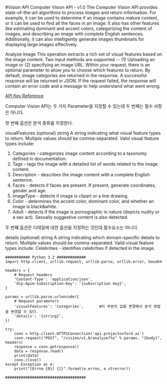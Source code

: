 #Vision API 
Computer Vision API - v1.0
The Computer Vision API provides state-of-the-art algorithms to process images and return information. For example, it can be used to determine if an image contains mature content, or it can be used to find all the faces in an image. It also has other features like estimating dominant and accent colors, categorizing the content of images, and describing an image with complete English sentences. Additionally, it can also intelligently generate images thumbnails for displaying large images effectively.

Analyze Image
This operation extracts a rich set of visual features based on the image content. Two input methods are supported -- (1) Uploading an image or (2) specifying an image URL. Within your request, there is an optional parameter to allow you to choose which features to return. By default, image categories are returned in the response. A successful response will be returned in JSON. If the request failed, the response will contain an error code and a message to help understand what went wrong.

[API Key Reference](https://dev.projectoxford.ai/docs/services/56f91f2d778daf23d8ec6739/operations/56f91f2e778daf14a499e1fa)

Computer Vision API는 두 가지 Parameter을 지정할 수 있는데 두 번째는 필수 사항은 아니다. 

첫 번째 옵션은 분석 종류를 지정한다.  

visualFeatures (optional) string A string indicating what visual feature types to return. Multiple values should be comma-separated. 
Valid visual feature types include: 
1. Categories - categorizes image content according to a taxonomy defined in documentation.
2. Tags - tags the image with a detailed list of words related to the image content.
3. Description - describes the image content with a complete English sentence.
4. Faces - detects if faces are present. If present, generate coordinates, gender and age.
5. ImageType - detects if image is clipart or a line drawing.
6. Color - determines the accent color, dominant color, and whether an image is black&white.
7. Adult - detects if the image is pornographic in nature (depicts nudity or a sex act). Sexually suggestive content is also detected.

두 번쨰 옵션은 디테일에 대한 옵션을 지정하는 것인데 필수요소는 아니다.

details (optional) string A string indicating which domain-specific details to return. Multiple values should be comma-separated. 
Valid visual feature types include: 
Celebrities - identifies celebrities if detected in the image.


~~~~
########### Python 3.2 #############
import http.client, urllib.request, urllib.parse, urllib.error, base64

headers = {
    # Request headers
    'Content-Type': 'application/json',
    'Ocp-Apim-Subscription-Key': '{subscription key}',
}

params = urllib.parse.urlencode({
    # Request parameters
    'visualFeatures': 'Categories',       #이 부분의 값을 변경해서 분석 방법을 변경할 수 있다.
    'details': '{string}',
})

try:
    conn = http.client.HTTPSConnection('api.projectoxford.ai')
    conn.request("POST", "/vision/v1.0/analyze?%s" % params, "{body}", headers)
    response = conn.getresponse()
    data = response.read()
    print(data)
    conn.close()
except Exception as e:
    print("[Errno {0}] {1}".format(e.errno, e.strerror))

####################################
~~~~


